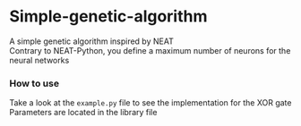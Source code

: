 # Simple-genetic-algorithm
A simple genetic algorithm inspired by NEAT  
Contrary to NEAT-Python, you define a maximum number of neurons for the neural networks

### How to use
Take a look at the `example.py` file to see the implementation for the XOR gate
Parameters are located in the library file
